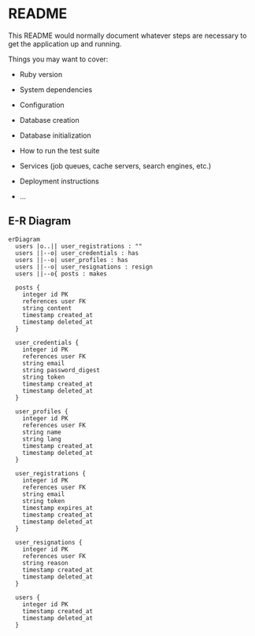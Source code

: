 # README

This README would normally document whatever steps are necessary to get the
application up and running.

Things you may want to cover:

* Ruby version

* System dependencies

* Configuration

* Database creation

* Database initialization

* How to run the test suite

* Services (job queues, cache servers, search engines, etc.)

* Deployment instructions

* ...

## E-R Diagram

```mermaid
erDiagram
  users |o..|| user_registrations : ""
  users ||--o| user_credentials : has
  users ||--o| user_profiles : has
  users ||--o| user_resignations : resign
  users ||--o{ posts : makes

  posts {
    integer id PK
    references user FK
    string content
    timestamp created_at
    timestamp deleted_at
  }

  user_credentials {
    integer id PK
    references user FK
    string email
    string password_digest
    string token
    timestamp created_at
    timestamp deleted_at
  }

  user_profiles {
    integer id PK
    references user FK
    string name
    string lang
    timestamp created_at
    timestamp deleted_at
  }

  user_registrations {
    integer id PK
    references user FK
    string email
    string token
    timestamp expires_at
    timestamp created_at
    timestamp deleted_at
  }

  user_resignations {
    integer id PK
    references user FK
    string reason
    timestamp created_at
    timestamp deleted_at
  }

  users {
    integer id PK
    timestamp created_at
    timestamp deleted_at
  }
```
